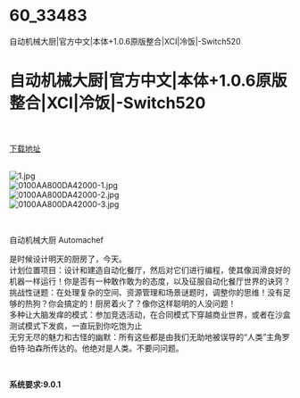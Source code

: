 # 60_33483
自动机械大厨|官方中文|本体+1.0.6原版整合|XCI|冷饭|-Switch520
# 自动机械大厨|官方中文|本体+1.0.6原版整合|XCI|冷饭|-Switch520
 <br/></br>
[下载地址](https://www.switch520.cc/article/33483 "下载地址")
<br/></br>

<p><img title="1.jpg" src="https://www.switch520.cc/muke_img/2022_06_26_3a0706719a917.jpg" alt="1.jpg"><br>
<img title="0100AA800DA42000-1.jpg" src="https://www.switch520.cc/muke_img/2022_06_26_8234335e8feb3.jpg" alt="0100AA800DA42000-1.jpg"><br>
<img title="0100AA800DA42000-2.jpg" src="https://www.switch520.cc/muke_img/2022_06_26_4134b460e2102.jpg" alt="0100AA800DA42000-2.jpg"><br>
<img title="0100AA800DA42000-3.jpg" src="https://www.switch520.cc/muke_img/2022_06_26_24632cf020771.jpg" alt="0100AA800DA42000-3.jpg"></p>
<p>&nbsp;</p>
<p>自动机械大厨 Automachef</p>
<p>是时候设计明天的厨房了，今天。<br>
计划位置项目：设计和建造自动化餐厅，然后对它们进行编程，使其像润滑良好的机器一样运行！你是否有一种敢作敢为的态度，以及征服自动化餐厅世界的诀窍？<br>
挑战性谜题：在处理复杂的空间、资源管理和场景谜题时，调整你的思维！没有足够的热狗？你会搞定的！厨房着火了？像你这样聪明的人没问题！<br>
多种让大脑发痒的模式：参加竞选活动，在合同模式下穿越商业世界，或者在沙盒测试模式下发疯，一直玩到你吃饱为止<br>
无穷无尽的魅力和古怪的幽默：所有这些都是由我们无助地被误导的“人类”主角罗伯特·珀森所传达的。他绝对是人类。不要问问题。</p>
<p>&nbsp;</p>
<p><strong>系统要求:9.0.1</strong></p>



